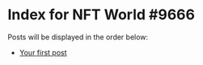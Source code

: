# Index for NFT World #9666
Posts will be displayed in the order below:

- [Your first post](./001-first.md)

